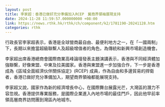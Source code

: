 ```yaml
---
layout: post
title: 李家超：香港已做好充分準備加入RCEP　冀商界領袖展現支持
date: 2024-11-28 11:59:57.000000000 +08:00
link: https://news.rthk.hk/rthk/ch/component/k2/1781190-20241128.htm
categories: rthk
---
```


行政長官李家超表示，香港是全球營商最自由、最便利地方之一，在「一國兩制」下，長期以來擔當超級聯繫人及超級增值者的角色，為傳統和新興市場創造機會。

李家超出席香港總商會國際商業高峰論壇發表主題演講表示，香港與不同經濟體加強聯繫，好像東盟、中東及拉美國家。香港與東盟進一步加強合作，下一步是香港成為《區域全面經濟伙伴關係協定》(RCEP) 成員，作為自由和多邊貿易的捍衛者，香港已做好充分準備加入，期望商界領袖都能展現支持。

李家超又說，國家作為新的經濟增長中心，在國際舞台展露光芒，大灣區的潛力不容忽視。香港提供專業服務，是國際企業進入內地市場的最佳門戶，因此他早前率領高層商界訪問團到灣區內地城市。
